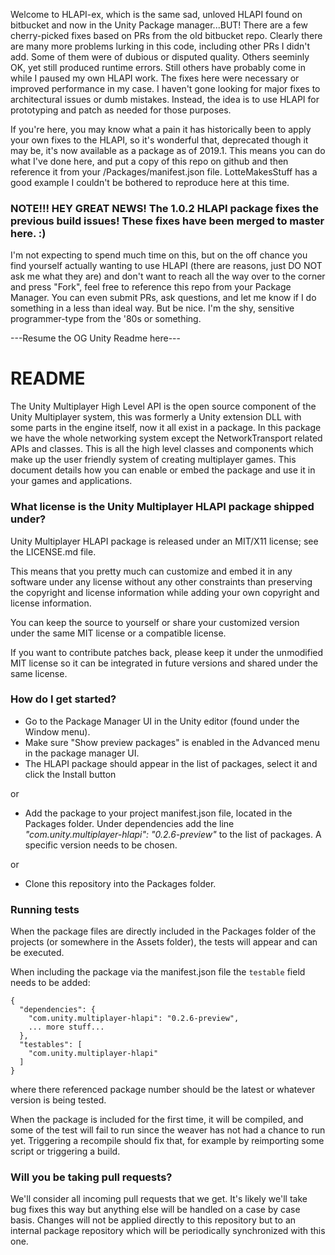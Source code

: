 Welcome to HLAPI-ex, which is the same sad, unloved HLAPI found on bitbucket and now in the Unity Package manager...BUT! There are a few cherry-picked fixes based on PRs from the old bitbucket repo. Clearly there are many more problems lurking in this code, including other PRs I didn't add. Some of them were of dubious or disputed quality. Others seeminly OK, yet still produced runtime errors. Still others have probably come in while I paused my own HLAPI work. The fixes here were necessary or improved performance in my case. I haven't gone looking for major fixes to architectural issues or dumb mistakes. Instead, the idea is to use HLAPI for prototyping and patch as needed for those purposes.   

If you're here, you may know what a pain it has historically been to apply your own fixes to the HLAPI, so it's wonderful that, deprecated though it may be, it's now available as a package as of 2019.1. This means you can do what I've done here, and put a copy of this  repo on github and then reference it from your /Packages/manifest.json file. LotteMakesStuff has a good example I couldn't be bothered to reproduce here at this time.

### NOTE!!!  HEY GREAT NEWS! The 1.0.2 HLAPI package fixes the previous build issues! These fixes have been merged to master here. :)

I'm not expecting to spend much time on this, but on the off chance you find yourself actually wanting to use HLAPI (there are reasons, just DO NOT ask me what they are) and don't want to reach all the way over to the corner and press "Fork", feel free to reference this repo from your Package Manager. You can even submit PRs, ask questions, and let me know if I do something in a less than ideal way. But be nice. I'm the shy, sensitive programmer-type from the '80s or something.


---Resume the OG Unity Readme here---
# README #

The Unity Multiplayer High Level API is the open source component of the Unity Multiplayer system, this was formerly a Unity extension DLL with some parts in the engine itself, now it all exist in a package. In this package we have the whole networking system except the NetworkTransport related APIs and classes. This is all the high level classes and components which make up the user friendly system of creating multiplayer games. This document details how you can enable or embed the package and use it in your games and applications.

### What license is the Unity Multiplayer HLAPI package shipped under? ###
Unity Multiplayer HLAPI package is released under an MIT/X11 license; see the LICENSE.md file.

This means that you pretty much can customize and embed it in any software under any license without any other constraints than preserving the copyright and license information while adding your own copyright and license information.

You can keep the source to yourself or share your customized version under the same MIT license or a compatible license.

If you want to contribute patches back, please keep it under the unmodified MIT license so it can be integrated in future versions and shared under the same license.

### How do I get started? ###
* Go to the Package Manager UI in the Unity editor (found under the Window menu).
* Make sure "Show preview packages" is enabled in the Advanced menu in the package manager UI.
* The HLAPI package should appear in the list of packages, select it and click the Install button

or

* Add the package to your project manifest.json file, located in the Packages folder. Under dependencies add the line _"com.unity.multiplayer-hlapi": "0.2.6-preview"_ to the list of packages. A specific version needs to be chosen.

or

* Clone this repository into the Packages folder.

### Running tests ###

When the package files are directly included in the Packages folder of the projects (or somewhere in the Assets folder), the tests will appear and can be executed. 

When including the package via the manifest.json file the `testable` field needs to be added:

```
{
  "dependencies": {
    "com.unity.multiplayer-hlapi": "0.2.6-preview",
    ... more stuff...
  },
  "testables": [
    "com.unity.multiplayer-hlapi"
  ]
}
```

where there referenced package number should be the latest or whatever version is being tested.

When the package is included for the first time, it will be compiled, and some of the test will fail to run since the weaver has not had a chance to run yet. Triggering a recompile should fix that, for example by reimporting some script or triggering a build.

### Will you be taking pull requests? ###
We'll consider all incoming pull requests that we get. It's likely we'll take bug fixes this way but anything else will be handled on a case by case basis. Changes will not be applied directly to this repository but to an internal package repository which will be periodically synchronized with this one.
